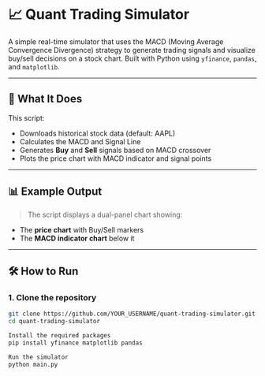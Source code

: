 # 📈 Quant Trading Simulator

A simple real-time simulator that uses the MACD (Moving Average Convergence Divergence) strategy to generate trading signals and visualize buy/sell decisions on a stock chart. Built with Python using 
`yfinance`, `pandas`, and `matplotlib`.

---

## 🧠 What It Does

This script:
- Downloads historical stock data (default: AAPL)
- Calculates the MACD and Signal Line
- Generates **Buy** and **Sell** signals based on MACD crossover
- Plots the price chart with MACD indicator and signal points

---

## 📊 Example Output

> The script displays a dual-panel chart showing:
- The **price chart** with Buy/Sell markers
- The **MACD indicator chart** below it

---

## 🛠️ How to Run

### 1. Clone the repository
```bash
git clone https://github.com/YOUR_USERNAME/quant-trading-simulator.git
cd quant-trading-simulator

Install the required packages
pip install yfinance matplotlib pandas

Run the simulator
python main.py
